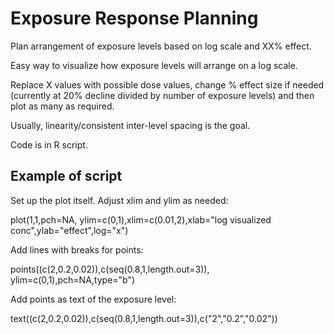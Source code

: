 # Exposure Response Planning
Plan arrangement of exposure levels based on log scale and XX% effect.

Easy way to visualize how exposure levels will arrange on a log scale.

Replace X values with possible dose values, change % effect size if needed (currently at 20% decline divided by number of exposure levels) and then plot as many as required.

Usually, linearity/consistent inter-level spacing is the goal.

Code is in R script.



## Example of script ##
Set up the plot itself.  Adjust xlim and ylim as needed:

plot(1,1,pch=NA, ylim=c(0,1),xlim=c(0.01,2),xlab="log visualized conc",ylab="effect",log="x") 

Add lines with breaks for points:

points((c(2,0.2,0.02)),c(seq(0.8,1,length.out=3)), ylim=c(0,1),pch=NA,type="b")

Add points as text of the exposure level:

text((c(2,0.2,0.02)),c(seq(0.8,1,length.out=3)),c("2","0.2","0.02"))
